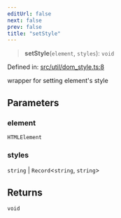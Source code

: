 ```yaml
---
editUrl: false
next: false
prev: false
title: "setStyle"
---
```


> **setStyle**(`element`, `styles`): `void`

Defined in: [src/util/dom\_style.ts:8](https://github.com/fabricjs/fabric.js/blob/b4f67b1cfd353d0e2763b168e07bce6b67895452/src/util/dom_style.ts#L8)

wrapper for setting element's style

## Parameters

### element

`HTMLElement`

### styles

`string` | `Record`\<`string`, `string`\>

## Returns

`void`
